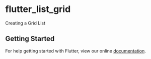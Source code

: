 # flutter_list_grid

Creating a Grid List 

## Getting Started

For help getting started with Flutter, view our online
[documentation](https://flutter.io/).
